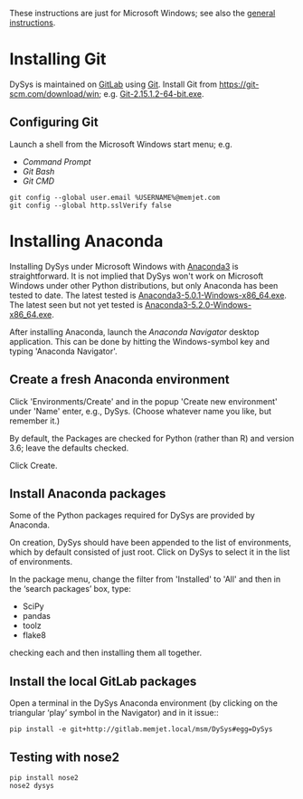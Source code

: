 These instructions are just for Microsoft Windows; see also the
[general instructions](./README.md).

# Installing Git

DySys is maintained on [GitLab](https://gitlab.memjet.local/msm/DySys)
using [Git](https://git-scm.com).  Install Git from
<https://git-scm.com/download/win>;
e.g. [Git-2.15.1.2-64-bit.exe](https://github.com/git-for-windows/git/releases/download/v2.15.1.windows.1/Git-2.15.1.2-64-bit.exe).

## Configuring Git

Launch a shell from the Microsoft Windows start menu; e.g.
- *Command Prompt*
- *Git Bash* 
- *Git CMD* 

```shell
git config --global user.email %USERNAME%@memjet.com
git config --global http.sslVerify false
```

# Installing Anaconda

Installing DySys under Microsoft Windows with [Anaconda3](https://www.anaconda.com/download/#windows) is straightforward.  It is not implied that DySys won't work on Microsoft Windows under other
Python distributions, but only Anaconda has been tested to date.  The latest tested is [Anaconda3-5.0.1-Windows-x86_64.exe](
https://repo.continuum.io/archive/Anaconda3-5.0.1-Windows-x86_64.exe).   The latest seen but not yet tested is [Anaconda3-5.2.0-Windows-x86_64.exe](https://repo.anaconda.com/archive/Anaconda3-5.2.0-Windows-x86_64.exe).

After installing Anaconda, launch the *Anaconda Navigator* desktop
application.  This can be done by hitting the Windows-symbol key and
typing 'Anaconda Navigator'.

## Create a fresh Anaconda environment

Click 'Environments/Create' and in the popup 'Create new environment' under 'Name' enter, e.g., DySys.  (Choose whatever name you like, but remember it.)

By default, the Packages are checked for Python (rather than R) and version 3.6; leave the defaults checked.

Click Create.

## Install Anaconda packages

Some of the Python packages required for DySys are provided by Anaconda.

On creation, DySys should have been appended to the list of environments, which by default consisted of just root.  Click on DySys to select it in the list of environments.

In the package menu, change the filter from 'Installed' to 'All' and then in the ‘search packages’ box, type:
* SciPy
* pandas
* toolz
* flake8

checking each and then installing them all together.

## Install the local GitLab packages

Open a terminal in the DySys Anaconda environment (by clicking on the
triangular ‘play’ symbol in the Navigator) and in it issue::

```shell
pip install -e git+http://gitlab.memjet.local/msm/DySys#egg=DySys
```

## Testing with nose2

```shell
pip install nose2
nose2 dysys
```
